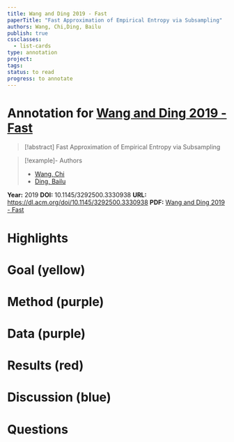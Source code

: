 ```yaml
---
title: Wang and Ding 2019 - Fast
paperTitle: "Fast Approximation of Empirical Entropy via Subsampling"
authors: Wang, Chi,Ding, Bailu
publish: true
cssclasses:
  - list-cards
type: annotation
project:
tags:
status: to read
progress: to annotate
---
```

# Annotation for [Wang and Ding 2019 - Fast](Papers/References/Wang%20and%20Ding%202019%20-%20Fast)

> [!abstract] Fast Approximation of Empirical Entropy via Subsampling

> [!example]- Authors
> - [Wang, Chi](Wang%2C%20Chi)
> - [Ding, Bailu](Ding%2C%20Bailu)

**Year:** 2019
**DOI:** 10.1145/3292500.3330938
**URL:** https://dl.acm.org/doi/10.1145/3292500.3330938
**PDF:** [Wang and Ding 2019 - Fast](Papers/PDFs/Wang%20and%20Ding%202019%20-%20Fast%20Approximation%20of%20Empirical%20Entropy%20via%20Subsampling.pdf)

# Highlights


# Goal (yellow)


# Method (purple)


# Data (purple)


# Results (red)


# Discussion (blue)


# Questions

